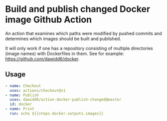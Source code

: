 # Build and publish changed Docker image Github Action

An action that examines which paths were modified by pushed commits and determines which images should be built and published.

It will only work if one has a repository consisting of multiple directories (image names) with Dockerfiles in them. See for example: https://github.com/dawidd6/docker.

## Usage

```yaml
- name: Checkout
  uses: actions/checkout@v1
- name: Publish
  uses: dawidd6/action-docker-publish-changed@master
  id: docker
- name: Print
  run: echo ${{steps.docker.outputs.images}}
```
